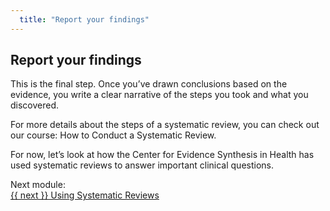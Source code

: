 ```yaml
---
  title: "Report your findings"
---
```


## Report your findings

This is the final step. Once you’ve drawn conclusions based on the evidence, you write a clear narrative of the steps you took and what you discovered. 

For more details about the steps of a systematic review, you can check out our course: How to Conduct a Systematic Review. 

For now, let’s look at how the Center for Evidence Synthesis in Health has used systematic reviews to answer important clinical questions. 


<div class="pagination-section">
			<div class="title">
				Next module:
			</div>
			<a rel="next" class="next" href="{{ site.baseurl }}{{ next_post.url }}"> {{ next }} Using Systematic Reviews
			</a>
		</div>